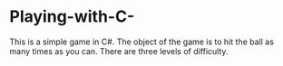 # Playing-with-C-
This is a simple game in C#. The object of the game is to hit the ball as many times as you can. There are three levels of difficulty.
